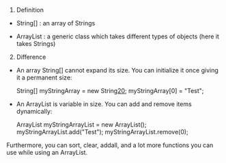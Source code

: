 1) Definition

- String[] : an array of Strings 

- ArrayList<String> : a generic class which takes different types of objects (here it takes Strings)

2) Difference

- An array String[] cannot expand its size. You can initialize it once giving it a permanent size:

    String[] myStringArray = new String[20]();
    myStringArray[0] = "Test";

- An ArrayList<String> is variable in size. You can add and remove items dynamically:
    
    ArrayList<String> myStringArrayList = new ArrayList<String>();
    myStringArrayList.add("Test");
    myStringArrayList.remove(0);
    
Furthermore, you can sort, clear, addall, and a lot more functions you can use while using an ArrayList.
